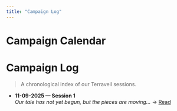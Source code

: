 ```yaml
---
title: "Campaign Log"
---
```

# Campaign Calendar

<div id="calendar"></div>
<div id="calendar"></div>
<div id="calendar"></div>
<div id="calendar"></div>

<div id="calendar"></div>

<script>
document.addEventListener('DOMContentLoaded', function () {
  const el = document.getElementById('calendar');

  const cal = new FullCalendar.Calendar(el, {
    initialView: 'dayGridMonth',
    height: 'auto',            // no scrollbars
    fixedWeekCount: false,     // only render weeks needed
    expandRows: true,
    timeZone: 'Europe/London', // adjust if needed
    firstDay: 1,
    locale: 'en-gb',
    headerToolbar: {
      left: 'prev,next today',
      center: 'title',
      right: 'dayGridMonth,listWeek'
    },
    googleCalendarApiKey: 'AIzaSyC0CRXdZ6_EGtd2R1Uw_gxiBkGcaUiKYz0',
    events: {
      googleCalendarId: '97084ad1a7c1976fc22d25a18cfebc591f5ea24e12737b6cbbead55805ee5822@group.calendar.google.com'
    },
    // Time text in the cell (24h). For 12h "6:00 pm", see note below.
    eventContent(arg) {
	// normalize title if you don't like hyphens
	const titleText = (arg.event.title || '').replace(/-/g, ' ');

	// Build DOM nodes (more reliable than raw HTML strings)
	const container = document.createElement('div');
	container.className = 'fc-event-custom';

	const line1 = document.createElement('div');
	line1.className = 'fc-event-line1';

	if (arg.timeText) {
		const time = document.createElement('span');
		time.className = 'fc-time';
		time.textContent = arg.timeText; // e.g., 18:00
		line1.appendChild(time);
	}

	const title = document.createElement('span');
		title.className = 'fc-title';
		title.textContent = (arg.timeText ? ' ' : '') + titleText;
		line1.appendChild(title);

	container.appendChild(line1);

	const loc = arg.event.extendedProps && arg.event.extendedProps.location;
	if (loc) {
		const line2 = document.createElement('div');
		line2.className = 'fc-event-location';
		line2.textContent = '📍 ' + loc;
		container.appendChild(line2);
	}

	return { domNodes: [container] };
	},
    // Tooltip with consistent timezone-aware time
    eventDidMount(info) {
      const cal = info.view.calendar;
      const timeText = info.event.start
        ? cal.formatDate(info.event.start, {
            hour: '2-digit', minute: '2-digit', hour12: false
          })
        : '';
      const loc = info.event.extendedProps?.location || '';
      let tip = info.event.title;
      if (timeText) tip += ' — ' + timeText;
      if (loc) tip += ' @ ' + loc;
      info.el.title = tip;
    }
  });

  cal.render();
});
</script>


# Campaign Log

> A chronological index of our Terraveil sessions.

<!-- sessions:start -->

- **11-09-2025 — Session 1**  
  _Our tale has not yet begun, but the pieces are moving…_ → [Read](Session-1.md)

<!-- sessions:end -->
